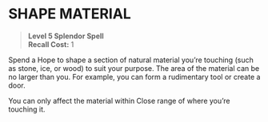 ﻿# SHAPE MATERIAL

> **Level 5 Splendor Spell**  
> **Recall Cost:** 1

Spend a Hope to shape a section of natural material you’re touching (such as stone, ice, or wood) to suit your purpose. The area of the material can be no larger than you. For example, you can form a rudimentary tool or create a door.

You can only affect the material within Close range of where you’re touching it.
